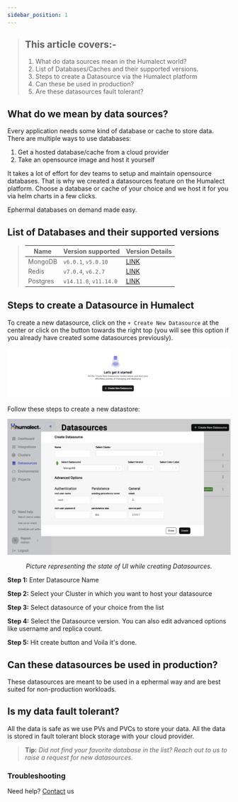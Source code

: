 ```yaml
---
sidebar_position: 1
---
```

> ## This article covers:-
> 1. What do data sources mean in the Humalect world?
> 2. List of Databases/Caches and their supported versions.
> 3. Steps to create a Datasource via the Humalect platform
> 4. Can these be used in production?
> 6. Are these datasources fault tolerant?

## What do we mean by data sources?

Every application needs some kind of database or cache to store data. There are multiple ways to use databases:
1. Get a hosted database/cache from a cloud provider
2. Take an opensource image and host it yourself

It takes a lot of effort for dev teams to setup and maintain opensource databases. That is why we created a datasources feature on the Humalect platform. Choose a database or cache of your choice and we host it for you via helm charts in a few clicks.

Ephermal databases on demand made easy.


## List of Databases and their supported versions

> | Name     | Version supported        | Version Details |
> | -------- | ------------------------ | -- |
> | MongoDB  | `v6.0.1`, `v5.0.10` | [LINK](https://www.mongodb.com/evolved) |
> | Redis    | `v7.0.4`, `v6.2.7`       |[LINK](https://redis.io/download/#:~:text=Stable%20(6.2.6)) |
> | Postgres | `v14.11.0`,  `v11.14.0`  |[LINK](https://www.postgresql.org/support/versioning/) |

## Steps to create a Datasource in Humalect

To create a new datasource, click on the `+ Create New Datasource` at the center or click on the button towards the right top (you will see this option if you already have created some datasources previously).

![create-datasource](./../../static/img/create-datasource.png)

Follow these steps to create a new datastore:

![create-mongo-datasource](./../../static/img/create-mongo-datasource.png)

<center><i>Picture representing the state of UI while creating Datasources.</i></center>


**Step 1:** Enter Datasource Name

**Step 2:** Select your Cluster in which you want to host your datasource

**Step 3:** Select datasource of your choice from the list

**Step 4:** Select the Datasource version. You can also edit advanced options like username and replica count.

**Step 5:** Hit create button and Voila it's done.

## Can these datasources be used in production?

These datasources are meant to be used in a ephermal way and are best suited for non-production workloads.

## Is my data fault tolerant?

All the data is safe as we use PVs and PVCs to store your data. All the data is stored in fault tolerant block storage with your cloud provider.


> **Tip:**
> *Did not find your favorite database in the list? Reach out to us to raise a request for new datasources.*

### Troubleshooting
Need help? [Contact](./../Contact-us/reach-out-to-us) us

